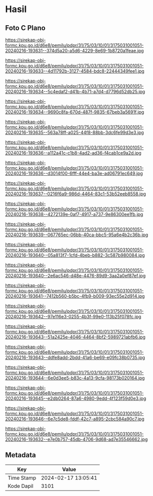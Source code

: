 # Hasil

## Foto C Plano

https://sirekap-obj-formc.kpu.go.id/d6e8/pemilu/pdpr/31/75/03/10/01/3175031001051-20240216-193631--374d5a20-a5d6-4229-8e69-1b8720a1feae.jpg

https://sirekap-obj-formc.kpu.go.id/d6e8/pemilu/pdpr/31/75/03/10/01/3175031001051-20240216-193633--4d11792b-3127-4584-bdc8-22444349fee1.jpg

https://sirekap-obj-formc.kpu.go.id/d6e8/pemilu/pdpr/31/75/03/10/01/3175031001051-20240216-193634--5c4edaf2-d41b-4b71-a7d4-d7796d52db25.jpg

https://sirekap-obj-formc.kpu.go.id/d6e8/pemilu/pdpr/31/75/03/10/01/3175031001051-20240216-193634--9690c8fa-670d-487f-9835-67beb3a5691f.jpg

https://sirekap-obj-formc.kpu.go.id/d6e8/pemilu/pdpr/31/75/03/10/01/3175031001051-20240216-193635--563a78ff-a025-44f8-88bb-3dc6fe99d3e3.jpg

https://sirekap-obj-formc.kpu.go.id/d6e8/pemilu/pdpr/31/75/03/10/01/3175031001051-20240216-193636--a112a41c-c1b8-4ad2-ad36-f4cab1ce9a2d.jpg

https://sirekap-obj-formc.kpu.go.id/d6e8/pemilu/pdpr/31/75/03/10/01/3175031001051-20240216-193636--d3014f00-6fff-44e4-ba3e-ad06791ec649.jpg

https://sirekap-obj-formc.kpu.go.id/d6e8/pemilu/pdpr/31/75/03/10/01/3175031001051-20240216-193637--0216f6a9-986d-4464-83c1-53b52eeb8558.jpg

https://sirekap-obj-formc.kpu.go.id/d6e8/pemilu/pdpr/31/75/03/10/01/3175031001051-20240216-193638--4272139e-0af7-4917-a737-9e86300ee1fb.jpg

https://sirekap-obj-formc.kpu.go.id/d6e8/pemilu/pdpr/31/75/03/10/01/3175031001051-20240216-193639--067765ec-06bb-40ca-bbc5-95a6e4b2c36b.jpg

https://sirekap-obj-formc.kpu.go.id/d6e8/pemilu/pdpr/31/75/03/10/01/3175031001051-20240216-193640--05a813f7-1cfd-4beb-b882-3c587b980084.jpg

https://sirekap-obj-formc.kpu.go.id/d6e8/pemilu/pdpr/31/75/03/10/01/3175031001051-20240216-193640--2e6ac546-d48e-4476-89d9-3aa2a0ef87ef.jpg

https://sirekap-obj-formc.kpu.go.id/d6e8/pemilu/pdpr/31/75/03/10/01/3175031001051-20240216-193641--7412b560-b5bc-4fb9-b009-93ec55e2d914.jpg

https://sirekap-obj-formc.kpu.go.id/d6e8/pemilu/pdpr/31/75/03/10/01/3175031001051-20240216-193642--97e116e3-0255-4b3f-99e0-113b25f078fc.jpg

https://sirekap-obj-formc.kpu.go.id/d6e8/pemilu/pdpr/31/75/03/10/01/3175031001051-20240216-193643--51a2425e-4046-4464-8bf2-5989721abfb6.jpg

https://sirekap-obj-formc.kpu.go.id/d6e8/pemilu/pdpr/31/75/03/10/01/3175031001051-20240216-193643--ddfe8add-2bdd-41a6-be69-e09fc38b0735.jpg

https://sirekap-obj-formc.kpu.go.id/d6e8/pemilu/pdpr/31/75/03/10/01/3175031001051-20240216-193644--6e0d3ee5-b83c-4a13-9cfa-98173b020164.jpg

https://sirekap-obj-formc.kpu.go.id/d6e8/pemilu/pdpr/31/75/03/10/01/3175031001051-20240216-193645--e2db0264-87a6-4980-9edd-4f123f59d0e3.jpg

https://sirekap-obj-formc.kpu.go.id/d6e8/pemilu/pdpr/31/75/03/10/01/3175031001051-20240216-193646--6e7c5de8-fddf-42c7-a895-2cbc584a90c7.jpg

https://sirekap-obj-formc.kpu.go.id/d6e8/pemilu/pdpr/31/75/03/10/01/3175031001051-20240216-193632--e7e0b757-45db-4706-9d68-ad7e35546662.jpg


## Metadata

| Key        | Value               |
| ---------- | ------------------- |
| Time Stamp | 2024-02-17 13:05:41 |
| Kode Dapil | 3101                |



